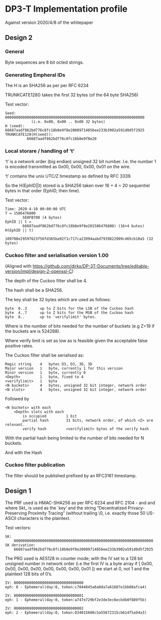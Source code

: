 # DP3-T Implementation profile 
Against version 2020/4/8 of the whitepaper

## Design 2

### General

Byte sequences are 8 bit octed strings.

### Generating Empheral IDs

The H is an SHA256 as per per RFC 6234

TRUNKCATE128() takes the first 32 bytes (of the 64 byte SHA256)

Test vector:
 
    Seed:     0000000000000000000000000000000000000000000000000000000000000000 
    			(i.e. 0x00, 0x00 .. 0x00 32 bytes)
    H (seed): 66687aadf862bd776c8fc18b8e9f8e20089714856ee233b3902a591d0d5f2925
    TRUNKCATE128(H(seed)): 
              66687aadf862bd776c8fc18b8e9f8e20

### Local storare / handling of ‘t’

‘t’ is a network order (big endian) unsigned 32 bit number. I.e. the number 1 is encoded transmitted as 0x00, 0x00, 0x00, 0x01 on the wire.

‘t’ contains the unix UTC/Z timestamp as defined by RFC 3339.

So the H(EphID||t) stored is a SHA256 taken over 16 + 4 = 20 sequentiel bytes in that order (EphID, then time).

Test vector:

	Time: 2020-4-10 00:00:00 UTC
	T = 1586476800 
	        5E8FB700 (4 bytes)
	EphID || t = 
	        66687aadf862bd776c8fc18b8e9f8e201586476800) (16+4 butes)
	H(EphID || t)
	        109708e29597623f56fd365ba92f1c717ca23994aabd7939822909c465cb10a5 (32 bytes)

### Cuckoo filter and serialisation version 1.00

(Aligned with https://github.com/dirkx/DP-3T-Documents/tree/editable-version/impl/design-2-openssl-C)

The depth of the Cuckoo filter shall be 4.

The hash shall be a SHA256. 

The key shall be 32 bytes which are used as follows:

	byte  0..3		up to Z bits for the LSB of the Cuckoo hash
	byte  4..7		up to Z bits for the MSB of the Cuckoo hash
	byte  8..		up to `verifylimit' bytes.
		
Where <Z> is the number of bits needed for the number of buckets (e.g Z=19 if the buckets are is 524288). 

Where verify limit is set as low as is feasible given the acceptable false positive rates.

The Cuckoo filter shall be serialised as:

    Magic string 	4	bytes D3, D3, 3D, 3D
    Major version	1	byte, currently 1 for this version
    Minor version 	1	byte, currently 0
    <Depth>			1	byte, fixed to 4
    <verifylimit>	1	byte
    <N buckets>		4	bytes, unsigned 32 bit integer, network order
    <N slots>		4	bytes, unsigned 32 bit integer, network order
  
Followed by

    <N buckets> with each
    	<Depth> slots with each
    		is occupied			1 bit
    		partial hash		31 bits, network order, of which <Z> are relevant.
    		verify hash			<verifylimit> bytes of the verify hash
 
With the partial hash being limited to the number of bits needed for N buckets.  

And with the Hash 
 
### Cuckoo filter publication

The filter should be published prefixed by an RFC3161 timestamp. 



## Design 1

The PRF used is HMAC-SHA256 as per RFC 6234 and RFC 2104 - and and where Skt_ is used as the `key’ and the string  “Decentralized Privacy-Preserving Proximity Tracing” (without trailing \0, i.e. exactly those 50 US-ASCII characters is the plaintext.


Test vectors:

	SK: 
		0000000000000000000000000000000000000000000000000000000000000000
	SK derivation:
		66687aadf862bd776c8fc18b8e9f8e20089714856ee233b3902a591d0d5f2925


The PRG used is AES128 in counter mode; with the IV set to a 128 bit unsigned number in network order (i.e the first IV is a byte array if [  0x00, 0x00, 0x00, 0x00, 0x00, 0x00, 0x00, 0x01 ]) we start at 0, not 1 and the plaintext 128 bits of 0’s.

	IV: 00000000000000000000000000000000        
	eph: 0 - Ephemeral(day:0, token:c7044845a6a0da7a61687e1bb08afca4)
 
	IV: 00000000000000000000000000000001
	eph: 1 - Ephemeral(day:0, token:a747e729bf2e3de3ec6ecbdb0f889f5b)

	IV: 00000000000000000000000000000002
	eph: 2 - Ephemeral(day:0, token:034015608c5a55672315cb614f5a94a3)

